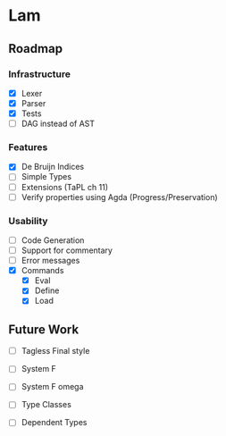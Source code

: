 # Lam
## Roadmap
### Infrastructure
  - [x] Lexer
  - [x] Parser
  - [x] Tests
  - [ ] DAG instead of AST

### Features
  - [x] De Bruijn Indices
  - [ ] Simple Types
  - [ ] Extensions (TaPL ch 11)
  - [ ] Verify properties using Agda (Progress/Preservation)

### Usability
  - [ ] Code Generation
  - [ ] Support for commentary
  - [ ] Error messages
  - [x] Commands
    - [x] Eval
    - [x] Define
    - [x] Load

## Future Work
  - [ ] Tagless Final style
  - [ ] System F
  - [ ] System F omega
  - [ ] Type Classes
  - [ ] Dependent Types

